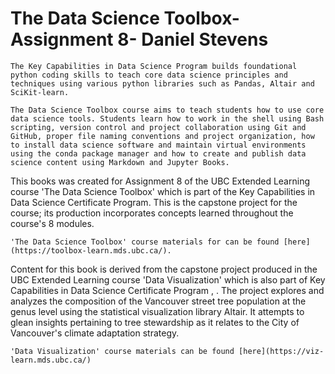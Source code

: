 # The Data Science Toolbox- Assignment 8- Daniel Stevens

```{margin} What is the Key Capabilities in Data Science Certificate Program?
The Key Capabilities in Data Science Program builds foundational python coding skills to teach core data science principles and techniques using various python libraries such as Pandas, Altair and SciKit-learn.
```
```{margin} What is the Data Science Toolbox course?
The Data Science Toolbox course aims to teach students how to use core data science tools. Students learn how to work in the shell using Bash scripting, version control and project collaboration using Git and GitHub, proper file naming conventions and project organization, how to install data science software and maintain virtual environments using the conda package manager and how to create and publish data science content using Markdown and Jupyter Books.
```
This books was created for Assignment 8 of the UBC Extended Learning course 'The Data Science Toolbox' which is part of the Key Capabilities in Data Science Certificate Program. This is the capstone project for the course; its production incorporates concepts learned throughout the course's 8 modules.

```{tip}
'The Data Science Toolbox' course materials for can be found [here](https://toolbox-learn.mds.ubc.ca/).
```

Content for this book is derived from the capstone project produced in the UBC Extended Learning course 'Data Visualization' which is also part of Key Capabilities in Data Science Certificate Program [](street-trees-exp), [](street-trees-analysis). The project explores and analyzes the composition of the Vancouver street tree population at the genus level using the statistical visualization library Altair. It attempts to glean insights pertaining to tree stewardship as it relates to the City of Vancouver's climate adaptation strategy.

```{tip}
'Data Visualization' course materials can be found [here](https://viz-learn.mds.ubc.ca/)
```

